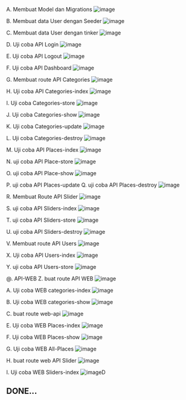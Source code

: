 A. Membuat Model dan Migrations
![image](https://github.com/user-attachments/assets/f96a8236-a90f-4ab6-9bab-a075e6662841)

B. Membuat data User dengan Seeder
![image](https://github.com/user-attachments/assets/9680f60f-d2b3-43d0-bfe3-c4cd5e03ed2c)

C. Membuat data User dengan tinker
![image](https://github.com/user-attachments/assets/e664f111-7ca1-45e5-8ee1-5ea6a706e969)

D. Uji coba API Login
![image](https://github.com/user-attachments/assets/3cab8a3c-c5bf-4b8b-965b-ef9784f28976)

E. Uji coba API Logout
![image](https://github.com/user-attachments/assets/13814d0e-1d2f-469c-929f-1d545b705d50)

F. Uji coba API Dashboard
![image](https://github.com/user-attachments/assets/1b927c53-7f7d-4cf7-8934-fba01abe2ba4)

G. Membuat route API Categories
![image](https://github.com/user-attachments/assets/c15a5aa7-4234-4199-b862-e38f4aef7531)

H. Uji coba API Categories-index
![image](https://github.com/user-attachments/assets/15103add-ced5-4931-b0cd-ac894bb78c07)

I. Uji coba Categories-store
![image](https://github.com/user-attachments/assets/bbe7e971-4680-409f-b859-a5854941f78b)

J. Uji coba Categories-show
![image](https://github.com/user-attachments/assets/ceb97031-724f-4f10-aa1c-8ef5385ab6c3)

K. Uji coba Categories-update
![image](https://github.com/user-attachments/assets/23a24f38-0ea5-4086-ae38-1fda2091b149)

L. Uji coba Categories-destroy
![image](https://github.com/user-attachments/assets/7856880a-021c-463a-b6a8-421b5710656d)

M. Uji coba API Places-index
![image](https://github.com/user-attachments/assets/fb422925-5266-49b6-9d5f-66c55329ea8b)

N. uji coba API Place-store
![image](https://github.com/user-attachments/assets/630c0c12-8df5-4add-aaa3-22a18e885712)

O. uji coba API Place-show
![image](https://github.com/user-attachments/assets/fca99f62-9b6d-4e3f-a197-e67eb8b135bc)

P. uji coba API Places-update
Q. uji coba API Places-destroy
![image](https://github.com/user-attachments/assets/610d8840-bdb2-4d7d-90f4-ace37e37798f)

R. Membuat Route API Slider
![image](https://github.com/user-attachments/assets/a6e0d650-80a7-4f63-b886-815f8998b91b)

S. uji coba API Sliders-index
![image](https://github.com/user-attachments/assets/e6269429-0709-4759-be7a-857a3c2a3f5a)

T. uji coba API Sliders-store
![image](https://github.com/user-attachments/assets/1ff7a0c5-8265-4770-8d24-54dc2e9fdc81)

U. uji coba API Sliders-destroy
![image](https://github.com/user-attachments/assets/d1fcb90c-015a-4f2a-b9cf-dc78419d29b7)

V. Membuat route API Users
![image](https://github.com/user-attachments/assets/327f7a18-1721-43fa-b811-c2d7a7ba13cd)

X. Uji coba API Users-index
![image](https://github.com/user-attachments/assets/e6f43fc3-7a65-42fa-8630-afab83c73da0)

Y. uji coba API Users-store
![image](https://github.com/user-attachments/assets/3262dcad-efe1-465e-921b-8c6ba76dd0fc)

@. API-WEB
Z. buat route API WEB
![image](https://github.com/user-attachments/assets/e1ceb2f9-9a84-4aff-8254-d0de5c64d67e)

A. Uji coba WEB categories-index
![image](https://github.com/user-attachments/assets/6de3b870-ed5e-488b-8873-dedb01c37aa0)

B. Uji coba WEB categories-show
![image](https://github.com/user-attachments/assets/ab9f8205-9660-4b7c-ac4c-992ac621fb53)

C. buat route web-api
![image](https://github.com/user-attachments/assets/bf57071b-1654-45a1-91fe-9c2806f18d4d)

E. Uji coba WEB Places-index
![image](https://github.com/user-attachments/assets/d5899a14-dad4-4c3e-8340-6f9a8c90aa7f)

F. Uji coba WEB Places-show
![image](https://github.com/user-attachments/assets/61ff0dca-ce67-4917-895c-56d9ae82a70c)

G. Uji coba WEB All-Places
![image](https://github.com/user-attachments/assets/e06abdfa-2d80-46fc-8de2-87bd60d51c02)

H. buat route web API Slider
![image](https://github.com/user-attachments/assets/f2622c1e-54ca-4088-a359-8cf041d1367c)

I. Uji coba WEB Sliders-index
![image](https://github.com/user-attachments/assets/487ca6de-b8e7-4b99-a1c4-1850586508d7)D

DONE... 
-

